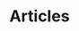 ---
title: Articles
footer:
  img: logo.png
  alt: Snorlax laying on his back, typing on a laptop on his belly.
draft: false
---